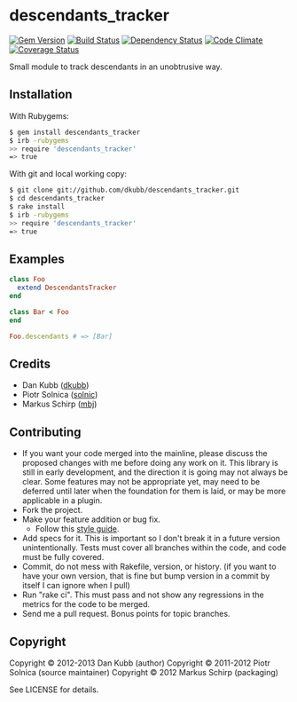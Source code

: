 descendants_tracker
===================

[![Gem Version](https://badge.fury.io/rb/descendants_tracker.png)][gem]
[![Build Status](https://secure.travis-ci.org/dkubb/descendants_tracker.png?branch=master)][travis]
[![Dependency Status](https://gemnasium.com/dkubb/descendants_tracker.png)][gemnasium]
[![Code Climate](https://codeclimate.com/github/dkubb/descendants_tracker.png)][codeclimate]
[![Coverage Status](https://coveralls.io/repos/dkubb/descendants_tracker/badge.png?branch=master)][coveralls]

[gem]: https://rubygems.org/gems/descendants_tracker
[travis]: https://travis-ci.org/dkubb/descendants_tracker
[gemnasium]: https://gemnasium.com/dkubb/descendants_tracker
[codeclimate]: https://codeclimate.com/github/dkubb/descendants_tracker
[coveralls]: https://coveralls.io/r/dkubb/descendants_tracker

Small module to track descendants in an unobtrusive way.

Installation
------------

With Rubygems:

```bash
$ gem install descendants_tracker
$ irb -rubygems
>> require 'descendants_tracker'
=> true
```

With git and local working copy:

```bash
$ git clone git://github.com/dkubb/descendants_tracker.git
$ cd descendants_tracker
$ rake install
$ irb -rubygems
>> require 'descendants_tracker'
=> true
```

Examples
--------

``` ruby
class Foo
  extend DescendantsTracker
end

class Bar < Foo
end

Foo.descendants # => [Bar]
```

Credits
-------

* Dan Kubb ([dkubb](https://github.com/dkubb))
* Piotr Solnica ([solnic](https://github.com/solnic))
* Markus Schirp ([mbj](https://github.com/mbj))

Contributing
------------

* If you want your code merged into the mainline, please discuss the proposed changes with me before doing any work on it. This library is still in early development, and the direction it is going may not always be clear. Some features may not be appropriate yet, may need to be deferred until later when the foundation for them is laid, or may be more applicable in a plugin.
* Fork the project.
* Make your feature addition or bug fix.
  * Follow this [style guide](https://github.com/dkubb/styleguide).
* Add specs for it. This is important so I don't break it in a future version unintentionally. Tests must cover all branches within the code, and code must be fully covered.
* Commit, do not mess with Rakefile, version, or history. (if you want to have your own version, that is fine but bump version in a commit by itself I can ignore when I pull)
* Run "rake ci". This must pass and not show any regressions in the metrics for the code to be merged.
* Send me a pull request. Bonus points for topic branches.

Copyright
---------

Copyright &copy; 2012-2013 Dan Kubb (author)
Copyright &copy; 2011-2012 Piotr Solnica (source maintainer)
Copyright &copy; 2012 Markus Schirp (packaging)

See LICENSE for details.
